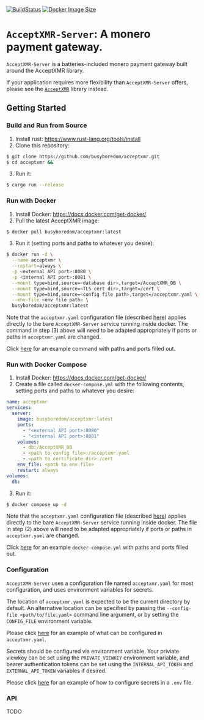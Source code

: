 [![BuildStatus](https://github.com/busyboredom/acceptxmr/workflows/CI/badge.svg)](https://img.shields.io/github/actions/workflow/status/busyboredom/acceptxmr/ci.yml?branch=main)
[![Docker Image Size](https://badgen.net/docker/size/busyboredom/acceptxmr/latest/amd64?icon=docker&label=Size)](https://hub.docker.com/r/busyboredom/acceptxmr/)

# `AcceptXMR-Server`: A monero payment gateway.
`AcceptXMR-Server` is a batteries-included monero payment gateway built around
the AcceptXMR library.

If your application requires more flexibility than `AcceptXMR-Server` offers,
please see the [`AcceptXMR`](../library/) library instead.

## Getting Started
### Build and Run from Source
1. Install rust: https://www.rust-lang.org/tools/install
2. Clone this repository:
  ```bash
  $ git clone https://github.com/busyboredom/acceptxmr.git 
  $ cd acceptxmr && 
  ```
3. Run it:
  ```bash
  $ cargo run --release
  ```

### Run with Docker
1. Install Docker: https://docs.docker.com/get-docker/
2. Pull the latest AcceptXMR image:
  ```bash
  $ docker pull busyboredom/acceptxmr:latest
  ```
3. Run it (setting ports and paths to whatever you desire): 
  ```bash
  $ docker run -d \
    --name acceptxmr \
    --restart=always \
    -p <external API port>:8080 \
    -p <internal API port>:8081 \
    --mount type=bind,source=<database dir>,target=/AcceptXMR_DB \
    --mount type=bind,source=<TLS cert dir>,target=/cert \
    --mount type=bind,source=<config file path>,target=/acceptxmr.yaml \
    --env-file <env file path> \
    busyboredom/acceptxmr:latest
  ```
Note that the `acceptxmr.yaml` configuration file (described
[here](#Configuration)) applies directly to the bare `AcceptXMR-Server` service
running inside docker. The command in step (3) above will need to be adapted
appropriately if ports or paths in `acceptxmr.yaml` are changed.

Click [here](../docker.sh) for an example command with paths and ports filled
out.

### Run with Docker Compose
1. Install Docker: https://docs.docker.com/get-docker/
2. Create a file called `docker-compose.yml` with the following contents,
   setting ports and paths to whatever you desire:
  ```yaml
  name: acceptxmr
  services:
    server:
      image: busyboredom/acceptxmr:latest
      ports:
        - "<external API port>:8080"
        - "<internal API port>:8081"
      volumes:
        - db:/AcceptXMR_DB
        - <path to config file>:/acceptxmr.yaml
        - <path to certificate dir>:/cert
      env_file: <path to env file>
      restart: always
  volumes:
    db:
  ```
3. Run it:
  ```bash
  $ docker compose up -d
  ```

Note that the `acceptxmr.yaml` configuration file (described
[here](#Configuration)) applies directly to the bare `AcceptXMR-Server` service
running inside docker. The file in step (2) above will need to be adapted
appropriately if ports or paths in `acceptxmr.yaml` are changed.

Click [here](../docker-compose.yml) for an example `docker-compose.yml` with
paths and ports filled out. 

### Configuration
`AcceptXMR-Server` uses a configuration file named `acceptxmr.yaml` for most
configuration, and uses environment variables for secrets. 

The location of `acceptxmr.yaml` is expected to be the current directory by
default. An alternative location can be specified by passing the `--config-file
<path/to/file.yaml>` command line argument, or by setting the `CONFIG_FILE`
environment variable.

Please click [here](../acceptxmr.yaml) for an example of what can be configured
in `acceptxmr.yaml`.

Secrets should be configured via environment variable. Your priviate viewkey can
be set using the `PRIVATE_VIEWKEY` environment variable, and bearer
authentication tokens can be set using the `INTERNAL_API_TOKEN` and
`EXTERNAL_API_TOKEN` variables if desired. 

Please click [here](../.env) for an example of how to configure secrets in a
`.env` file.

### API
TODO
